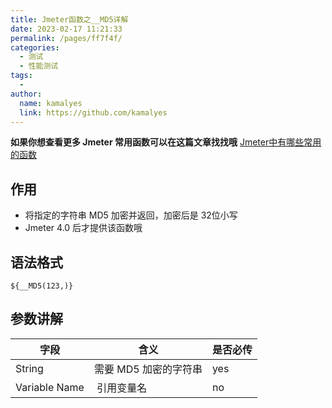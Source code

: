 ```yaml
---
title: Jmeter函数之__MD5详解
date: 2023-02-17 11:21:33
permalink: /pages/ff7f4f/
categories:
  - 测试
  - 性能测试
tags:
  - 
author: 
  name: kamalyes
  link: https://github.com/kamalyes
---
```

**如果你想查看更多 Jmeter 常用函数可以在这篇文章找找哦**
[Jmeter中有哪些常用的函数](./Jmeter中有哪些常用的函数.md)

作用
--

*   将指定的字符串 MD5 加密并返回，加密后是 32位小写
*   Jmeter 4.0 后才提供该函数哦

语法格式
----

```
${__MD5(123,)}
```

参数讲解
----

| 字段 | 含义 | 是否必传 |
| --- | --- | --- |
| String | 需要 MD5 加密的字符串 | yes |
| Variable Name |  引用变量名 | no |
